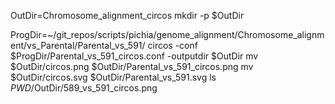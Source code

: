 
OutDir=Chromosome_alignment_circos
mkdir -p $OutDir

ProgDir=~/git_repos/scripts/pichia/genome_alignment/Chromosome_alignment/vs_Parental/Parental_vs_591/
circos -conf $ProgDir/Parental_vs_591_circos.conf -outputdir $OutDir
mv $OutDir/circos.png $OutDir/Parental_vs_591_circos.png
mv $OutDir/circos.svg $OutDir/Parental_vs_591.svg
ls $PWD/$OutDir/589_vs_591_circos.png
